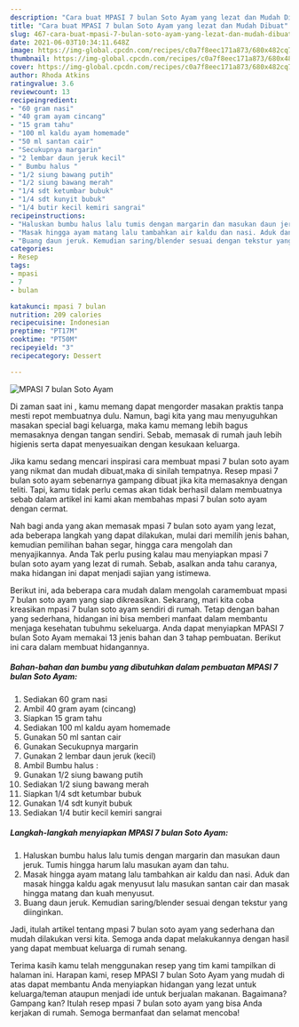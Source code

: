 ```yaml
---
description: "Cara buat MPASI 7 bulan Soto Ayam yang lezat dan Mudah Dibuat"
title: "Cara buat MPASI 7 bulan Soto Ayam yang lezat dan Mudah Dibuat"
slug: 467-cara-buat-mpasi-7-bulan-soto-ayam-yang-lezat-dan-mudah-dibuat
date: 2021-06-03T10:34:11.648Z
image: https://img-global.cpcdn.com/recipes/c0a7f8eec171a873/680x482cq70/mpasi-7-bulan-soto-ayam-foto-resep-utama.jpg
thumbnail: https://img-global.cpcdn.com/recipes/c0a7f8eec171a873/680x482cq70/mpasi-7-bulan-soto-ayam-foto-resep-utama.jpg
cover: https://img-global.cpcdn.com/recipes/c0a7f8eec171a873/680x482cq70/mpasi-7-bulan-soto-ayam-foto-resep-utama.jpg
author: Rhoda Atkins
ratingvalue: 3.6
reviewcount: 13
recipeingredient:
- "60 gram nasi"
- "40 gram ayam cincang"
- "15 gram tahu"
- "100 ml kaldu ayam homemade"
- "50 ml santan cair"
- "Secukupnya margarin"
- "2 lembar daun jeruk kecil"
- " Bumbu halus "
- "1/2 siung bawang putih"
- "1/2 siung bawang merah"
- "1/4 sdt ketumbar bubuk"
- "1/4 sdt kunyit bubuk"
- "1/4 butir kecil kemiri sangrai"
recipeinstructions:
- "Haluskan bumbu halus lalu tumis dengan margarin dan masukan daun jeruk. Tumis hingga harum lalu masukan ayam dan tahu."
- "Masak hingga ayam matang lalu tambahkan air kaldu dan nasi. Aduk dan masak hingga kaldu agak menyusut lalu masukan santan cair dan masak hingga matang dan kuah menyusut."
- "Buang daun jeruk. Kemudian saring/blender sesuai dengan tekstur yang diinginkan."
categories:
- Resep
tags:
- mpasi
- 7
- bulan

katakunci: mpasi 7 bulan 
nutrition: 209 calories
recipecuisine: Indonesian
preptime: "PT17M"
cooktime: "PT50M"
recipeyield: "3"
recipecategory: Dessert

---
```



![MPASI 7 bulan Soto Ayam](https://img-global.cpcdn.com/recipes/c0a7f8eec171a873/680x482cq70/mpasi-7-bulan-soto-ayam-foto-resep-utama.jpg)

Di zaman  saat ini , kamu memang dapat mengorder masakan praktis tanpa mesti repot membuatnya dulu. Namun, bagi kita yang mau menyuguhkan masakan special bagi keluarga, maka kamu memang lebih bagus memasaknya dengan tangan sendiri. Sebab, memasak di rumah jauh lebih higienis serta dapat menyesuaikan dengan kesukaan keluarga.

Jika kamu sedang mencari inspirasi cara membuat mpasi 7 bulan soto ayam yang nikmat dan mudah dibuat,maka di sinilah tempatnya. Resep mpasi 7 bulan soto ayam  sebenarnya gampang dibuat jika kita memasaknya dengan teliti. Tapi, kamu tidak perlu cemas akan tidak berhasil dalam membuatnya 
sebab dalam artikel ini kami akan membahas mpasi 7 bulan soto ayam dengan cermat.  



Nah bagi anda yang akan memasak mpasi 7 bulan soto ayam yang lezat, ada beberapa langkah yang dapat dilakukan, mulai dari memilih jenis bahan, kemudian pemilihan bahan segar, hingga cara mengolah dan menyajikannya. Anda Tak perlu pusing kalau mau menyiapkan mpasi 7 bulan soto ayam yang lezat di rumah. Sebab, asalkan anda  tahu caranya, maka hidangan ini dapat menjadi sajian yang istimewa.

Berikut ini, ada beberapa cara mudah dalam mengolah caramembuat mpasi 7 bulan soto ayam yang siap dikreasikan. Sekarang, mari kita coba kreasikan mpasi 7 bulan soto ayam sendiri di rumah. Tetap dengan bahan yang sederhana, hidangan ini bisa memberi manfaat dalam membantu menjaga kesehatan tubuhmu sekeluarga. Anda dapat menyiapkan MPASI 7 bulan Soto Ayam memakai 13 jenis bahan dan 3 tahap pembuatan. Berikut ini cara dalam membuat hidangannya.

<!--inarticleads1-->

##### Bahan-bahan dan bumbu yang dibutuhkan dalam pembuatan MPASI 7 bulan Soto Ayam:

1. Sediakan 60 gram nasi
1. Ambil 40 gram ayam (cincang)
1. Siapkan 15 gram tahu
1. Sediakan 100 ml kaldu ayam homemade
1. Gunakan 50 ml santan cair
1. Gunakan Secukupnya margarin
1. Gunakan 2 lembar daun jeruk (kecil)
1. Ambil  Bumbu halus :
1. Gunakan 1/2 siung bawang putih
1. Sediakan 1/2 siung bawang merah
1. Siapkan 1/4 sdt ketumbar bubuk
1. Gunakan 1/4 sdt kunyit bubuk
1. Sediakan 1/4 butir kecil kemiri sangrai




<!--inarticleads2-->

##### Langkah-langkah menyiapkan MPASI 7 bulan Soto Ayam:

1. Haluskan bumbu halus lalu tumis dengan margarin dan masukan daun jeruk. Tumis hingga harum lalu masukan ayam dan tahu.
1. Masak hingga ayam matang lalu tambahkan air kaldu dan nasi. Aduk dan masak hingga kaldu agak menyusut lalu masukan santan cair dan masak hingga matang dan kuah menyusut.
1. Buang daun jeruk. Kemudian saring/blender sesuai dengan tekstur yang diinginkan.




Jadi, itulah artikel tentang  mpasi 7 bulan soto ayam  yang sederhana dan mudah dilakukan versi kita. Semoga anda dapat melakukannya dengan hasil yang dapat membuat keluarga di rumah senang. 

Terima kasih kamu telah menggunakan resep yang tim kami tampilkan di halaman ini. Harapan kami, resep  MPASI 7 bulan Soto Ayam yang mudah di atas dapat membantu Anda menyiapkan hidangan yang lezat untuk keluarga/teman ataupun menjadi ide untuk berjualan makanan. Bagaimana? Gampang kan? Itulah resep mpasi 7 bulan soto ayam yang bisa Anda kerjakan di rumah. Semoga bermanfaat dan selamat mencoba!

